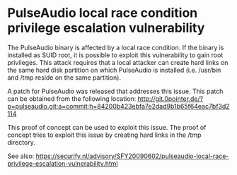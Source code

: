 # PulseAudio local race condition privilege escalation vulnerability
The PulseAudio binary is affected by a local race condition. If the binary is installed as SUID root, it is possible to exploit this vulnerability to gain root privileges. This attack requires that a local attacker can create hard links on the same hard disk partition on which PulseAudio is installed (i.e. /usr/bin and /tmp reside on the same partition).

A patch for PulseAudio was released that addresses this issue. This patch can be obtained from the following location:
http://git.0pointer.de/?p=pulseaudio.git;a=commit;h=84200b423ebfa7e2dad9b1b65f64eac7bf3d2114

This proof of concept can be used to exploit this issue. The proof of concept tries to exploit this issue by creating hard links in the /tmp directory.

See also:
https://securify.nl/advisory/SFY20090602/pulseaudio-local-race-privilege-escalation-vulnerability.html